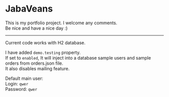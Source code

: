 # JabaVeans
This is my portfolio project. I welcome any comments.  
Be nice and have a nice day :)

------------
Current code works with H2 database.

I have added `demo.testing` property.  
If set to `enabled`, 
It will inject into a database sample users and sample orders from orders.json file.   
It also disables mailing feature.

Default main user:  
Login: `qwer`  
Password: `qwer`
